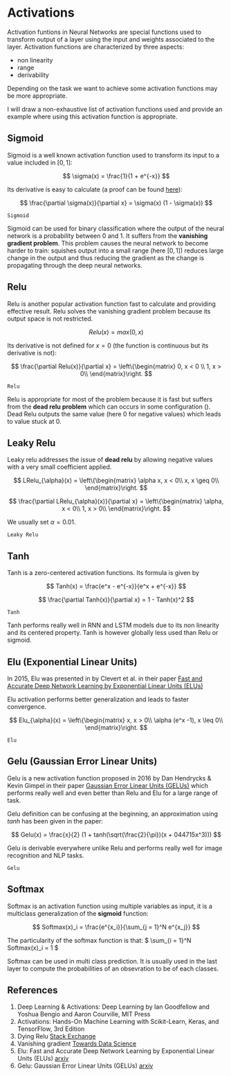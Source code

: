 # Activations

Activation funtions in Neural Networks are special functions used to transform output of a layer using the input and weights associated to the layer. Activation functions are characterized by three aspects:
- non linearity
- range
- derivability

Depending on the task we want to achieve some activation functions may be more appropriate.

I will draw a non-exhaustive list of activation functions used and provide an example where using this activation function is appropriate.

## Sigmoid

Sigmoid is a well known activation function used to transform its input to a value included in $[0, 1]$:

$$ \sigma(x) = \frac{1}{1 + e^{-x}} $$

Its derivative is easy to calculate (a proof can be found [here](https://towardsdatascience.com/derivative-of-the-sigmoid-function-536880cf918e)):

$$ \frac{\partial \sigma(x)}{\partial x} = \sigma(x) (1 - \sigma(x)) $$

```{figure} https://raw.githubusercontent.com/TheRayquaza/therayquaza.github.io/main/images/fundamentals/activations/sigmoid.png
Sigmoid
```

Sigmoid can be used for binary classification where the output of the neural network is a probability between 0 and 1.
It suffers from the **vanishing gradient problem**. This problem causes the neural network to become harder to train: squishes output into a small range (here $[0, 1]$) reduces large change in the output and thus reducing the gradient as the change is propagating through the deep neural networks.

## Relu

Relu is another popular activation function fast to calculate and providing effective result. Relu solves the vanishing gradient problem because its output space is not restricted.

$$ Relu(x) = max(0, x) $$

Its derivative is not defined for $x = 0$ (the function is continuous but its derivative is not):

$$ \frac{\partial Relu(x)}{\partial x} = \left\{\begin{matrix} 
0, x < 0 \\
1, x > 0\\
\end{matrix}\right.
$$

```{figure} https://raw.githubusercontent.com/TheRayquaza/therayquaza.github.io/main/images/fundamentals/activations/relu.png
Relu
```

Relu is appropriate for most of the problem because it is fast but suffers from the **dead relu problem** which can occurs in some configuration (). Dead Relu outputs the same value (here 0 for negative values) which leads to value stuck at 0.

## Leaky Relu

Leaky relu addresses the issue of **dead relu** by allowing negative values with a very small coefficient applied.

$$ 
LRelu_{\alpha}(x) = \left\{\begin{matrix} 
\alpha x, x < 0\\
x, x \geq 0\\
\end{matrix}\right.
$$

$$ 
\frac{\partial LRelu_{\alpha}(x)}{\partial x} = \left\{\begin{matrix} 
\alpha, x < 0\\
1, x > 0\\
\end{matrix}\right.
$$

We usually set $\alpha = 0.01$.

```{figure} https://raw.githubusercontent.com/TheRayquaza/therayquaza.github.io/main/images/fundamentals/activations/leaky_relu.png
Leaky Relu
```

## Tanh

Tanh is a zero-centered activation functions. Its formula is given by

$$ Tanh(x) = \frac{e^x - e^{-x}}{e^x + e^{-x}} $$

$$ \frac{\partial Tanh(x)}{\partial x} =  1 - Tanh(x)^2 $$


```{figure} https://raw.githubusercontent.com/TheRayquaza/therayquaza.github.io/main/images/fundamentals/activations/tanh.png
Tanh
```

Tanh performs really well in RNN and LSTM models due to its non linearity and its centered property. Tanh is however globally less used than Relu or sigmoid.

## Elu (Exponential Linear Units)

In 2015, Elu was presented in by Clevert et al. in their paper [Fast and Accurate Deep Network Learning by Exponential Linear Units (ELUs)](https://arxiv.org/pdf/1511.07289v5.pdf)

Elu activation performs better generalization and leads to faster convergence.

$$ Elu_{\alpha}(x) = \left\{\begin{matrix} 
x, x > 0\\
\alpha (e^x -1), x \leq 0\\
\end{matrix}\right. $$

```{figure} https://raw.githubusercontent.com/TheRayquaza/therayquaza.github.io/main/images/fundamentals/activations/elu.png
Elu
```

## Gelu (Gaussian Error Linear Units)

Gelu is a new activation function proposed in 2016 by Dan Hendrycks & Kevin Gimpel in their paper [Gaussian Error Linear Units (GELUs)](https://arxiv.org/pdf/1606.08415v5.pdf) which performs really well and even better than Relu and Elu for a large range of task.

Gelu definition can be confusing at the beginning, an approximation using $tanh$ has been given in the paper:

$$ Gelu(x) = \frac{x}{2} (1 + tanh(\sqrt(\frac{2}{\pi})(x + 044715x^3))) $$

Gelu is derivable everywhere unlike Relu and performs really well for image recognition and NLP tasks.

```{figure} https://raw.githubusercontent.com/TheRayquaza/therayquaza.github.io/main/images/fundamentals/activations/gelu.png
Gelu
```

## Softmax

Softmax is an activation function using multiple variables as input, it is a multiclass generalization of the **sigmoid** function:

$$ Softmax(x)_i = \frac{e^{x_i}}{\sum_{j = 1}^N e^{x_j}} $$

The particularity of the softmax function is that: $ \sum_{i = 1}^N Softmax(x)_i = 1 $

Softmax can be used in multi class prediction. It is usually used in the last layer to compute the probabilities of an obsevration to be of each classes.

## References
1. Deep Learning & Activations: Deep Learning by Ian Goodfellow and Yoshua Bengio and Aaron Courville, MIT Press
2. Activations: Hands-On Machine Learning with Scikit-Learn, Keras, and TensorFlow, 3rd Edition
3. Dying Relu [Stack Exchange](https://datascience.stackexchange.com/questions/5706/what-is-the-dying-relu-problem-in-neural-networks)
4. Vanishing gradient [Towards Data Science](https://towardsdatascience.com/the-vanishing-gradient-problem-69bf08b15484)
5. Elu: Fast and Accurate Deep Network Learning by Exponential Linear Units (ELUs) [arxiv](https://arxiv.org/pdf/1511.07289v5.pdf)
5. Gelu: Gaussian Error Linear Units (GELUs) [arxiv](https://arxiv.org/pdf/1606.08415v5.pdf)
